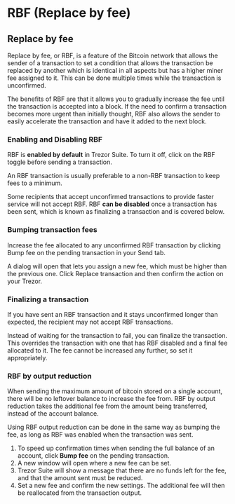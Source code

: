 # RBF \(Replace by fee\)

## Replace by fee

Replace by fee, or RBF, is a feature of the Bitcoin network that allows the sender of a transaction to set a condition that allows the transaction be replaced by another which is identical in all aspects but has a higher miner fee assigned to it. This can be done multiple times while the transaction is unconfirmed.

The benefits of RBF are that it allows you to gradually increase the fee until the transaction is accepted into a block. If the need to confirm a transaction becomes more urgent than initially thought, RBF also allows the sender to easily accelerate the transaction and have it added to the next block.

### Enabling and Disabling RBF

RBF is **enabled by default** in Trezor Suite. To turn it off, click on the RBF toggle before sending a transaction.

An RBF transaction is usually preferable to a non-RBF transaction to keep fees to a minimum.

Some recipients that accept unconfirmed transactions to provide faster service will not accept RBF. RBF **can be disabled** once a transaction has been sent, which is known as finalizing a transaction and is covered below.

### Bumping transaction fees

Increase the fee allocated to any unconfirmed RBF transaction by clicking Bump fee on the pending transaction in your Send tab.

A dialog will open that lets you assign a new fee, which must be higher than the previous one. Click Replace transaction and then confirm the action on your Trezor.

### Finalizing a transaction

If you have sent an RBF transaction and it stays unconfirmed longer than expected, the recipient may not accept RBF transactions.

Instead of waiting for the transaction to fail, you can finalize the transaction. This overrides the transaction with one that has RBF disabled and a final fee allocated to it. The fee cannot be increased any further, so set it appropriately.

### RBF by output reduction

When sending the maximum amount of bitcoin stored on a single account, there will be no leftover balance to increase the fee from. RBF by output reduction takes the additional fee from the amount being transferred, instead of the account balance.

Using RBF output reduction can be done in the same way as bumping the fee, as long as RBF was enabled when the transaction was sent.

1. To speed up confirmation times when sending the full balance of an account, click **Bump fee** on the pending transaction.
2. A new window will open where a new fee can be set.
3. Trezor Suite will show a message that there are no funds left for the fee, and that the amount sent must be reduced.
4. Set a new fee and confirm the new settings. The additional fee will then be reallocated from the transaction output.

